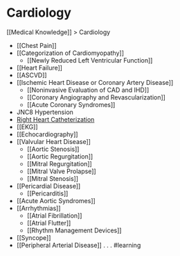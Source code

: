 # Cardiology
[[Medical Knowledge]] > Cardiology

* [[Chest Pain]]
* [[Categorization of Cardiomyopathy]]
	* [[Newly Reduced Left Ventricular Function]]
* [[Heart Failure]]
* [[ASCVD]]
* [[Ischemic Heart Disease or Coronary Artery Disease]]
	* [[Noninvasive Evaluation of CAD  and IHD]]
	* [[Coronary Angiography and Revascularization]]
	* [[Acute Coronary Syndromes]]
* JNC8 Hypertension
* [Right Heart Catheterization](http://errolozdalga.com/medicine/pages/RightHeartCath.cr.6.11.10.html)
* [[EKG]]
* [[Echocardiography]]
* [[Valvular Heart Disease]]
	* [[Aortic Stenosis]]
	* [[Aortic Regurgitation]]
	* [[Mitral Regurgitation]]
	* [[Mitral Valve Prolapse]]
	* [[Mitral Stenosis]]
* [[Pericardial Disease]]
	* [[Pericarditis]]
* [[Acute Aortic Syndromes]]
* [[Arrhythmias]]
	* [[Atrial Fibrillation]]
	* [[Atrial Flutter]]
	* [[Rhythm Management Devices]]
* [[Syncope]]
* [[Peripheral Arterial Disease]] 
.
.
.
#learning